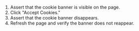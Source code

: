 1. Assert that the cookie banner is visible on the page.
2. Click "Accept Cookies."
3. Assert that the cookie banner disappears.
4. Refresh the page and verify the banner does not reappear.